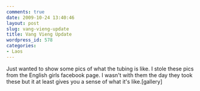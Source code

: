 ```yaml
---
comments: true
date: 2009-10-24 13:40:46
layout: post
slug: vang-vieng-update
title: Vang Vieng Update
wordpress_id: 578
categories:
- Laos
---
```


Just wanted to show some pics of what the tubing is like.  I stole these pics from the English girls facebook page.  I wasn't with them the day they took these but it at least gives you a sense of what it's like.[gallery]
